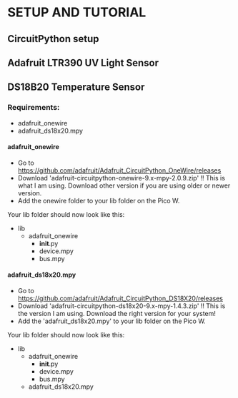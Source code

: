 # SETUP AND TUTORIAL


## CircuitPython setup

## Adafruit LTR390 UV Light Sensor




## DS18B20 Temperature Sensor

### Requirements:
* adafruit_onewire
* adafruit_ds18x20.mpy

#### adafruit_onewire
- Go to https://github.com/adafruit/Adafruit_CircuitPython_OneWire/releases
- Download 'adafruit-circuitpython-onewire-9.x-mpy-2.0.9.zip'   !! This is what I am using. Download other version if you are using older or newer version.
-  Add the onewire folder to your lib folder on the Pico W.

Your lib folder should now look like this:

* lib
  * adafruit_onewire
    - __init__.py
    - device.mpy
    - bus.mpy

#### adafruit_ds18x20.mpy
- Go to https://github.com/adafruit/Adafruit_CircuitPython_DS18X20/releases
- Download 'adafruit-circuitpython-ds18x20-9.x-mpy-1.4.3.zip'  !! This is the version I am using. Download the right version for your system!
- Add the 'adafruit_ds18x20.mpy' to your lib folder on the Pico W.

Your lib folder should now look like this:

* lib
  * adafruit_onewire
    - __init__.py
    - device.mpy
    - bus.mpy
  * adafruit_ds18x20.mpy



